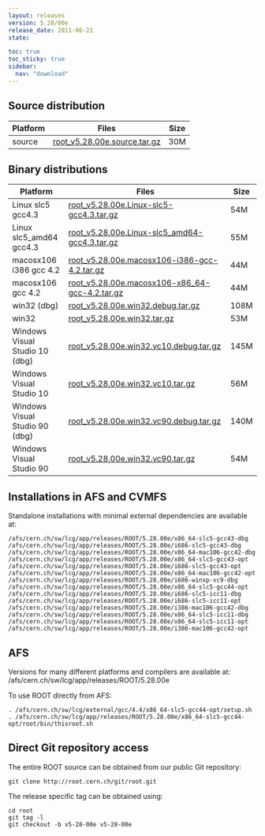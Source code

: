 ```yaml
---
layout: releases
version: 5.28/00e
release_date: 2011-06-21
state:

toc: true
toc_sticky: true
sidebar:
  nav: "download"
---
```



## Source distribution

| Platform       | Files | Size |
|-----------|-------|-----|
| source | [root_v5.28.00e.source.tar.gz](https://root.cern.ch/download/root_v5.28.00e.source.tar.gz) |  30M |


## Binary distributions

| Platform       | Files | Size |
|-----------|-------|-----|
| Linux slc5 gcc4.3 | [root_v5.28.00e.Linux-slc5-gcc4.3.tar.gz](https://root.cern.ch/download/root_v5.28.00e.Linux-slc5-gcc4.3.tar.gz) |  54M |
| Linux slc5_amd64 gcc4.3 | [root_v5.28.00e.Linux-slc5_amd64-gcc4.3.tar.gz](https://root.cern.ch/download/root_v5.28.00e.Linux-slc5_amd64-gcc4.3.tar.gz) |  55M |
| macosx106 i386 gcc 4.2 | [root_v5.28.00e.macosx106-i386-gcc-4.2.tar.gz](https://root.cern.ch/download/root_v5.28.00e.macosx106-i386-gcc-4.2.tar.gz) |  44M |
| macosx106 gcc 4.2 | [root_v5.28.00e.macosx106-x86_64-gcc-4.2.tar.gz](https://root.cern.ch/download/root_v5.28.00e.macosx106-x86_64-gcc-4.2.tar.gz) |  44M |
| win32 (dbg) | [root_v5.28.00e.win32.debug.tar.gz](https://root.cern.ch/download/root_v5.28.00e.win32.debug.tar.gz) | 108M |
| win32 | [root_v5.28.00e.win32.tar.gz](https://root.cern.ch/download/root_v5.28.00e.win32.tar.gz) |  53M |
| Windows Visual Studio 10 (dbg) | [root_v5.28.00e.win32.vc10.debug.tar.gz](https://root.cern.ch/download/root_v5.28.00e.win32.vc10.debug.tar.gz) | 145M |
| Windows Visual Studio 10 | [root_v5.28.00e.win32.vc10.tar.gz](https://root.cern.ch/download/root_v5.28.00e.win32.vc10.tar.gz) |  56M |
| Windows Visual Studio 90 (dbg) | [root_v5.28.00e.win32.vc90.debug.tar.gz](https://root.cern.ch/download/root_v5.28.00e.win32.vc90.debug.tar.gz) | 140M |
| Windows Visual Studio 90 | [root_v5.28.00e.win32.vc90.tar.gz](https://root.cern.ch/download/root_v5.28.00e.win32.vc90.tar.gz) |  54M |



## Installations in AFS and CVMFS
Standalone installations with minimal external dependencies are available at:
~~~
/afs/cern.ch/sw/lcg/app/releases/ROOT/5.28.00e/x86_64-slc5-gcc43-dbg
/afs/cern.ch/sw/lcg/app/releases/ROOT/5.28.00e/i686-slc5-gcc43-dbg
/afs/cern.ch/sw/lcg/app/releases/ROOT/5.28.00e/x86_64-mac106-gcc42-dbg
/afs/cern.ch/sw/lcg/app/releases/ROOT/5.28.00e/x86_64-slc5-gcc43-opt
/afs/cern.ch/sw/lcg/app/releases/ROOT/5.28.00e/i686-slc5-gcc43-opt
/afs/cern.ch/sw/lcg/app/releases/ROOT/5.28.00e/x86_64-mac106-gcc42-opt
/afs/cern.ch/sw/lcg/app/releases/ROOT/5.28.00e/i686-winxp-vc9-dbg
/afs/cern.ch/sw/lcg/app/releases/ROOT/5.28.00e/x86_64-slc5-gcc44-opt
/afs/cern.ch/sw/lcg/app/releases/ROOT/5.28.00e/i686-slc5-icc11-dbg
/afs/cern.ch/sw/lcg/app/releases/ROOT/5.28.00e/i686-slc5-icc11-opt
/afs/cern.ch/sw/lcg/app/releases/ROOT/5.28.00e/i386-mac106-gcc42-dbg
/afs/cern.ch/sw/lcg/app/releases/ROOT/5.28.00e/x86_64-slc5-icc11-dbg
/afs/cern.ch/sw/lcg/app/releases/ROOT/5.28.00e/x86_64-slc5-icc11-opt
/afs/cern.ch/sw/lcg/app/releases/ROOT/5.28.00e/i386-mac106-gcc42-opt
~~~

## AFS
Versions for many different platforms and compilers are available at:
/afs/cern.ch/sw/lcg/app/releases/ROOT/5.28.00e

To use ROOT directly from AFS:
~~~
. /afs/cern.ch/sw/lcg/external/gcc/4.4/x86_64-slc5-gcc44-opt/setup.sh
. /afs/cern.ch/sw/lcg/app/releases/ROOT/5.28.00e/x86_64-slc5-gcc44-opt/root/bin/thisroot.sh
~~~

## Direct Git repository access
The entire ROOT source can be obtained from our public Git repository:

~~~
git clone http://root.cern.ch/git/root.git
~~~
The release specific tag can be obtained using:
~~~
cd root
git tag -l
git checkout -b v5-28-00e v5-28-00e
~~~
